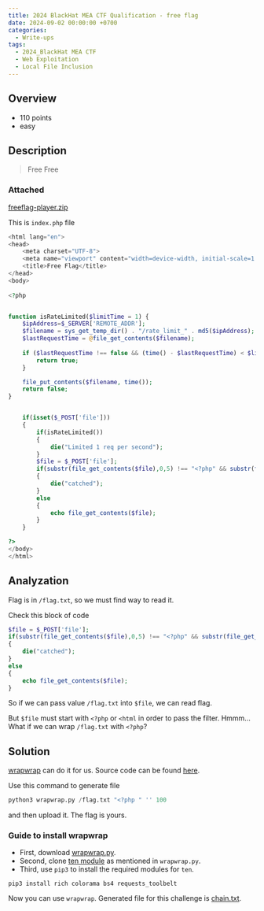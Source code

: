 ```yaml
---
title: 2024 BlackHat MEA CTF Qualification - free flag
date: 2024-09-02 00:00:00 +0700
categories:
  - Write-ups
tags:
  - 2024_BlackHat MEA CTF
  - Web Exploitation
  - Local File Inclusion
---
```


## Overview

* 110 points
* easy

## Description

> Free Free

### Attached

[freeflag-player.zip](https://github.com/encuetee/CTF-writeups/blob/main/2024/2024_BlackHat-MEA-CTF/attached/freeflag-player.zip)

This is `index.php` file

```php
<html lang="en">
<head>
    <meta charset="UTF-8">
    <meta name="viewport" content="width=device-width, initial-scale=1.0">
    <title>Free Flag</title>
</head>
<body>
    
<?php


function isRateLimited($limitTime = 1) {
    $ipAddress=$_SERVER['REMOTE_ADDR'];
    $filename = sys_get_temp_dir() . "/rate_limit_" . md5($ipAddress);
    $lastRequestTime = @file_get_contents($filename);
    
    if ($lastRequestTime !== false && (time() - $lastRequestTime) < $limitTime) {
        return true;
    }

    file_put_contents($filename, time());
    return false;
}


    if(isset($_POST['file']))
    {
        if(isRateLimited())
        {
            die("Limited 1 req per second");
        }
        $file = $_POST['file'];
        if(substr(file_get_contents($file),0,5) !== "<?php" && substr(file_get_contents($file),0,5) !== "<html") # i will let you only read my source haha
        {
            die("catched");
        }
        else
        {
            echo file_get_contents($file);
        }
    }

?>
</body>
</html>
```

## Analyzation

Flag is in `/flag.txt`, so we must find way to read it.

Check this block of code

```php
$file = $_POST['file'];
if(substr(file_get_contents($file),0,5) !== "<?php" && substr(file_get_contents($file),0,5) !== "<html") # i will let you only read my source haha
{
    die("catched");
}
else
{
    echo file_get_contents($file);
}
```

So if we can pass value `/flag.txt` into `$file`, we can read flag.

But `$file` must start with `<?php` or `<html` in order to pass the filter. Hmmm... What if we can wrap `/flag.txt` with `<?php`?

## Solution

[wrapwrap](https://www.ambionics.io/blog/wrapwrap-php-filters-suffix) can do it for us. Source code can be found [here](https://github.com/ambionics/wrapwrap).

Use this command to generate file

```py
python3 wrapwrap.py /flag.txt "<?php " '' 100
```

and then upload it. The flag is yours.

### Guide to install wrapwrap

- First, download [wrapwrap.py](https://github.com/ambionics/wrapwrap/blob/9a182f842797426280d907e11f6201bc9e8e133a/wrapwrap.py).
- Second, clone [ten module](https://github.com/cfreal/ten) as mentioned in `wrapwrap.py`.
- Third, use `pip3` to install the required modules for `ten`.
```
pip3 install rich colorama bs4 requests_toolbelt
```
Now you can use `wrapwrap`. Generated file for this challenge is [chain.txt](https://github.com/encuetee/CTF-writeups/blob/main/2024/2024_BlackHat-MEA-CTF/attached/chain.txt).